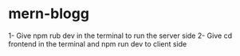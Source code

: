 # mern-blogg
1- Give npm rub dev in the terminal to run the server side
2- Give cd frontend in the terminal and npm run dev to client side
